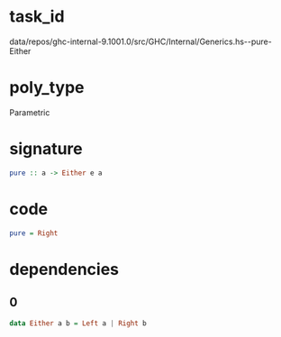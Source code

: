 
# task_id
data/repos/ghc-internal-9.1001.0/src/GHC/Internal/Generics.hs--pure-Either

# poly_type
Parametric

# signature
```haskell
pure :: a -> Either e a
```   

# code
```haskell
pure = Right
```

# dependencies
## 0
```haskell
data Either a b = Left a | Right b
```
